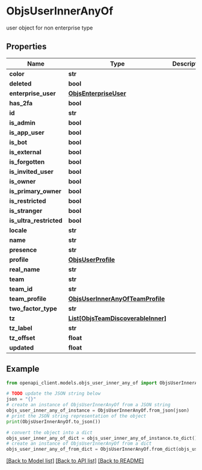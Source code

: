 # ObjsUserInnerAnyOf

user object for non enterprise type

## Properties

Name | Type | Description | Notes
------------ | ------------- | ------------- | -------------
**color** | **str** |  | [optional] 
**deleted** | **bool** |  | [optional] 
**enterprise_user** | [**ObjsEnterpriseUser**](ObjsEnterpriseUser.md) |  | [optional] 
**has_2fa** | **bool** |  | [optional] 
**id** | **str** |  | 
**is_admin** | **bool** |  | [optional] 
**is_app_user** | **bool** |  | 
**is_bot** | **bool** |  | 
**is_external** | **bool** |  | [optional] 
**is_forgotten** | **bool** |  | [optional] 
**is_invited_user** | **bool** |  | [optional] 
**is_owner** | **bool** |  | [optional] 
**is_primary_owner** | **bool** |  | [optional] 
**is_restricted** | **bool** |  | [optional] 
**is_stranger** | **bool** |  | [optional] 
**is_ultra_restricted** | **bool** |  | [optional] 
**locale** | **str** |  | [optional] 
**name** | **str** |  | 
**presence** | **str** |  | [optional] 
**profile** | [**ObjsUserProfile**](ObjsUserProfile.md) |  | 
**real_name** | **str** |  | [optional] 
**team** | **str** |  | [optional] 
**team_id** | **str** |  | [optional] 
**team_profile** | [**ObjsUserInnerAnyOfTeamProfile**](ObjsUserInnerAnyOfTeamProfile.md) |  | [optional] 
**two_factor_type** | **str** |  | [optional] 
**tz** | [**List[ObjsTeamDiscoverableInner]**](ObjsTeamDiscoverableInner.md) |  | [optional] 
**tz_label** | **str** |  | [optional] 
**tz_offset** | **float** |  | [optional] 
**updated** | **float** |  | 

## Example

```python
from openapi_client.models.objs_user_inner_any_of import ObjsUserInnerAnyOf

# TODO update the JSON string below
json = "{}"
# create an instance of ObjsUserInnerAnyOf from a JSON string
objs_user_inner_any_of_instance = ObjsUserInnerAnyOf.from_json(json)
# print the JSON string representation of the object
print(ObjsUserInnerAnyOf.to_json())

# convert the object into a dict
objs_user_inner_any_of_dict = objs_user_inner_any_of_instance.to_dict()
# create an instance of ObjsUserInnerAnyOf from a dict
objs_user_inner_any_of_from_dict = ObjsUserInnerAnyOf.from_dict(objs_user_inner_any_of_dict)
```
[[Back to Model list]](../README.md#documentation-for-models) [[Back to API list]](../README.md#documentation-for-api-endpoints) [[Back to README]](../README.md)


